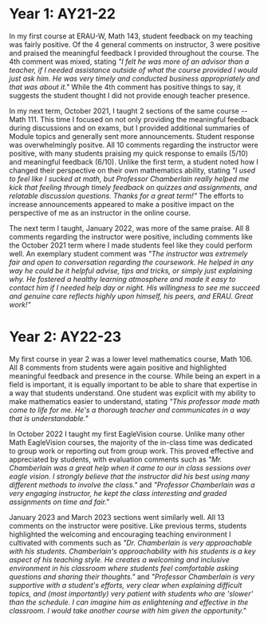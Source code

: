 <!-- As it relates to Student Course Evaluations, a narrative should be provided that recognizes student input and illustrates any trends, positive or negative, with a brief explanation. -->
# Year 1: AY21-22
In my first course at ERAU-W, Math 143, student feedback on my teaching was fairly positive. Of the 4 general comments on instructor, 3 were positive and praised the meaningful feedback I provided throughout the course. The 4th comment was mixed, stating *"I felt he was more of an advisor than a teacher, if I needed assistance outside of what the course provided I would just ask him. He was very timely and conducted business appropriately and that was about it."* While the 4th comment has positive things to say, it suggests the student thought I did not provide enough teacher presence. 

In my next term, October 2021, I taught 2 sections of the same course -- Math 111. This time I focused on not only providing the meaningful feedback during discussions and on exams, but I provided additional summaries of Module topics and generally sent more announcements. Student response was overwhelmingly positve. All 10 comments regarding the instructor were positive, with many students praising my quick response to emails (5/10) and meaningful feedback (6/10). Unlike the first term, a student noted how I changed their perspective on their own mathematics ability, stating *"I used to feel like I sucked at math, but Professor Chamberlain really helped me kick that feeling through timely feedback on quizzes and assignments, and relatable discussion questions. Thanks for a great term!"* The efforts to increase announcements appeared to make a positive impact on the perspective of me as an instructor in the online course. 

The next term I taught, January 2022, was more of the same praise. All 8 comments regarding the instructor were positive, including comments like the October 2021 term where I made students feel like they could perform well. An exemplary student comment was *"The instructor was extremely fair and open to conversation regarding the coursework. He helped in any way he could be it helpful advise, tips and tricks, or simply just explaining why. He fostered a healthy learning atmosphere and made it easy to contact him if I needed help day or night. His willingness to see me succeed and genuine care reflects highly upon himself, his peers, and ERAU. Great work!"*

# Year 2: AY22-23
My first course in year 2 was a lower level mathematics course, Math 106. All 8 comments from students were again positive and highlighted meaningful feedback and presence in the course. While being an expert in a field is important, it is equally important to be able to share that expertise in a way that students understand. One student was explicit with my ability to make mathematics easier to understand, stating *"This professor made math come to life for me. He's a thorough teacher and communicates in a way that is understandable."*

In October 2022 I taught my first EagleVision course. Unlike many other Math EagleVision courses, the majority of the in-class time was dedicated to group work or reporting out from group work. This proved effective and appreciated by students, with evaluation comments such as *"Mr. Chamberlain was a great help when it came to our in class sessions over eagle vision. I strongly believe that the instructor did his best using many different methods to involve the class."* and *"Professor Chamberlain was a very engaging instructor, he kept the class interesting and graded assignments on time and fair."*

January 2023 and March 2023 sections went similarly well. All 13 comments on the instructor were positive. Like previous terms, students highlighted the welcoming and encouraging teaching environment I cultivated with comments such as *"Dr. Chamberlain is very approachable with his students. Chamberlain's approachability with his students is a key aspect of his teaching style. He creates a welcoming and inclusive environment in his classroom where students feel comfortable asking questions and sharing their thoughts."* and *"Professor Chamberlain is very supportive with a student's efforts, very clear when explaining difficult topics, and (most importantly) very patient with students who are 'slower' than the schedule. I can imagine him as enlightening and effective in the classroom. I would take another course with him given the opportunity."*